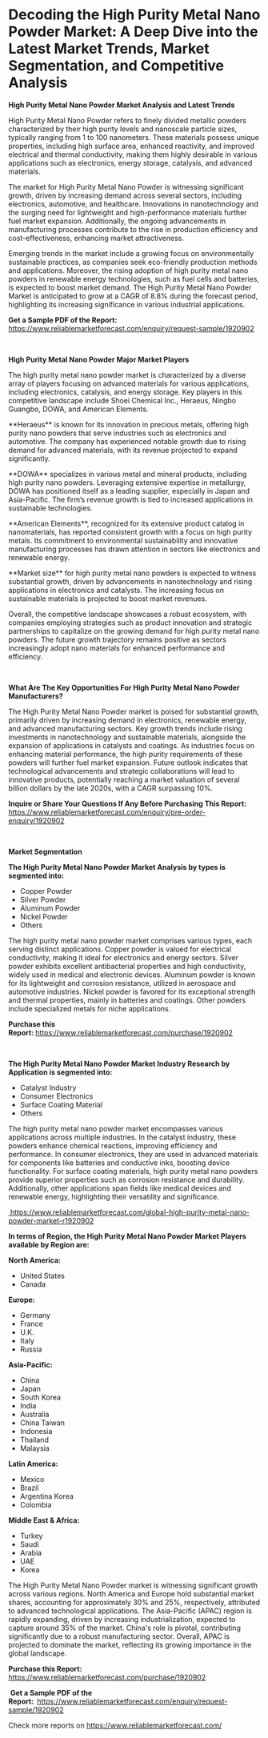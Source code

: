 <p><h1>Decoding the High Purity Metal Nano Powder Market: A Deep Dive into the Latest Market Trends, Market Segmentation, and Competitive Analysis</h1></p><p><strong>High Purity Metal Nano Powder Market Analysis and Latest Trends</strong></p>
<p><p>High Purity Metal Nano Powder refers to finely divided metallic powders characterized by their high purity levels and nanoscale particle sizes, typically ranging from 1 to 100 nanometers. These materials possess unique properties, including high surface area, enhanced reactivity, and improved electrical and thermal conductivity, making them highly desirable in various applications such as electronics, energy storage, catalysis, and advanced materials.</p><p>The market for High Purity Metal Nano Powder is witnessing significant growth, driven by increasing demand across several sectors, including electronics, automotive, and healthcare. Innovations in nanotechnology and the surging need for lightweight and high-performance materials further fuel market expansion. Additionally, the ongoing advancements in manufacturing processes contribute to the rise in production efficiency and cost-effectiveness, enhancing market attractiveness.</p><p>Emerging trends in the market include a growing focus on environmentally sustainable practices, as companies seek eco-friendly production methods and applications. Moreover, the rising adoption of high purity metal nano powders in renewable energy technologies, such as fuel cells and batteries, is expected to boost market demand. The High Purity Metal Nano Powder Market is anticipated to grow at a CAGR of 8.8% during the forecast period, highlighting its increasing significance in various industrial applications.</p></p>
<p><strong>Get a Sample PDF of the Report:&nbsp;</strong> <a href="https://www.reliablemarketforecast.com/enquiry/request-sample/1920902?utm_campaign=1141&utm_medium=2&utm_source=Github&utm_content=ia&utm_term=04022025&utm_id=high-purity-metal-nano-powder">https://www.reliablemarketforecast.com/enquiry/request-sample/1920902</a></p>
<p>&nbsp;</p>
<p><strong>High Purity Metal Nano Powder Major Market Players</strong></p>
<p><p>The high purity metal nano powder market is characterized by a diverse array of players focusing on advanced materials for various applications, including electronics, catalysis, and energy storage. Key players in this competitive landscape include Shoei Chemical Inc., Heraeus, Ningbo Guangbo, DOWA, and American Elements.</p><p>**Heraeus** is known for its innovation in precious metals, offering high purity nano powders that serve industries such as electronics and automotive. The company has experienced notable growth due to rising demand for advanced materials, with its revenue projected to expand significantly. </p><p>**DOWA** specializes in various metal and mineral products, including high purity nano powders. Leveraging extensive expertise in metallurgy, DOWA has positioned itself as a leading supplier, especially in Japan and Asia-Pacific. The firm’s revenue growth is tied to increased applications in sustainable technologies.</p><p>**American Elements**, recognized for its extensive product catalog in nanomaterials, has reported consistent growth with a focus on high purity metals. Its commitment to environmental sustainability and innovative manufacturing processes has drawn attention in sectors like electronics and renewable energy.</p><p>**Market size** for high purity metal nano powders is expected to witness substantial growth, driven by advancements in nanotechnology and rising applications in electronics and catalysts. The increasing focus on sustainable materials is projected to boost market revenues.</p><p>Overall, the competitive landscape showcases a robust ecosystem, with companies employing strategies such as product innovation and strategic partnerships to capitalize on the growing demand for high purity metal nano powders. The future growth trajectory remains positive as sectors increasingly adopt nano materials for enhanced performance and efficiency.</p></p>
<p>&nbsp;</p>
<p><strong>What Are The Key Opportunities For High Purity Metal Nano Powder Manufacturers?</strong></p>
<p><p>The High Purity Metal Nano Powder market is poised for substantial growth, primarily driven by increasing demand in electronics, renewable energy, and advanced manufacturing sectors. Key growth trends include rising investments in nanotechnology and sustainable materials, alongside the expansion of applications in catalysts and coatings. As industries focus on enhancing material performance, the high purity requirements of these powders will further fuel market expansion. Future outlook indicates that technological advancements and strategic collaborations will lead to innovative products, potentially reaching a market valuation of several billion dollars by the late 2020s, with a CAGR surpassing 10%.</p></p>
<p><strong>Inquire or Share Your Questions If Any Before Purchasing This Report:</strong> <a href="https://www.reliablemarketforecast.com/enquiry/pre-order-enquiry/1920902?utm_campaign=1141&utm_medium=2&utm_source=Github&utm_content=ia&utm_term=04022025&utm_id=high-purity-metal-nano-powder">https://www.reliablemarketforecast.com/enquiry/pre-order-enquiry/1920902</a></p>
<p>&nbsp;</p>
<p><strong>Market Segmentation</strong></p>
<p><strong>The High Purity Metal Nano Powder Market Analysis by types is segmented into:</strong></p>
<p><ul><li>Copper Powder</li><li>Silver Powder</li><li>Aluminum Powder</li><li>Nickel Powder</li><li>Others</li></ul></p>
<p><p>The high purity metal nano powder market comprises various types, each serving distinct applications. Copper powder is valued for electrical conductivity, making it ideal for electronics and energy sectors. Silver powder exhibits excellent antibacterial properties and high conductivity, widely used in medical and electronic devices. Aluminum powder is known for its lightweight and corrosion resistance, utilized in aerospace and automotive industries. Nickel powder is favored for its exceptional strength and thermal properties, mainly in batteries and coatings. Other powders include specialized metals for niche applications.</p></p>
<p><strong>Purchase this Report:&nbsp;</strong><a href="https://www.reliablemarketforecast.com/purchase/1920902?utm_campaign=1141&utm_medium=2&utm_source=Github&utm_content=ia&utm_term=04022025&utm_id=high-purity-metal-nano-powder">https://www.reliablemarketforecast.com/purchase/1920902</a></p>
<p>&nbsp;</p>
<p><strong>The High Purity Metal Nano Powder Market Industry Research by Application is segmented into:</strong></p>
<p><ul><li>Catalyst Industry</li><li>Consumer Electronics</li><li>Surface Coating Material</li><li>Others</li></ul></p>
<p><p>The high purity metal nano powder market encompasses various applications across multiple industries. In the catalyst industry, these powders enhance chemical reactions, improving efficiency and performance. In consumer electronics, they are used in advanced materials for components like batteries and conductive inks, boosting device functionality. For surface coating materials, high purity metal nano powders provide superior properties such as corrosion resistance and durability. Additionally, other applications span fields like medical devices and renewable energy, highlighting their versatility and significance.</p></p>
<p><a href="https://www.reliablemarketforecast.com/global-high-purity-metal-nano-powder-market-r1920902?utm_campaign=1141&utm_medium=2&utm_source=Github&utm_content=ia&utm_term=04022025&utm_id=high-purity-metal-nano-powder">&nbsp;https://www.reliablemarketforecast.com/global-high-purity-metal-nano-powder-market-r1920902</a></p>
<p><strong>In terms of Region, the High Purity Metal Nano Powder Market Players available by Region are:</strong></p>
<p>
    <p> <strong> North America: </strong>
        <ul>
            <li>United States</li>
            <li>Canada</li>
        </ul>
        </p> 
    <p> <strong> Europe: </strong>
        <ul>
            <li>Germany</li>
            <li>France</li>
            <li>U.K.</li>
            <li>Italy</li>
            <li>Russia</li>
        </ul>
        </p> 
    <p> <strong> Asia-Pacific: </strong>
        <ul>
            <li>China</li>
            <li>Japan</li>
            <li>South Korea</li>
            <li>India</li>
            <li>Australia</li>
            <li>China Taiwan</li>
            <li>Indonesia</li>
            <li>Thailand</li>
            <li>Malaysia</li>
        </ul>
        </p> 
    <p> <strong> Latin America: </strong>
        <ul>
            <li>Mexico</li>
            <li>Brazil</li>
            <li>Argentina Korea</li>
            <li>Colombia</li>
        </ul>
        </p> 
    <p> <strong> Middle East & Africa: </strong>
        <ul>
            <li>Turkey</li>
            <li>Saudi</li>
            <li>Arabia</li>
            <li>UAE</li>
            <li>Korea</li>
        </ul>
    </p>
    </p>
<p><p>The High Purity Metal Nano Powder market is witnessing significant growth across various regions. North America and Europe hold substantial market shares, accounting for approximately 30% and 25%, respectively, attributed to advanced technological applications. The Asia-Pacific (APAC) region is rapidly expanding, driven by increasing industrialization, expected to capture around 35% of the market. China's role is pivotal, contributing significantly due to a robust manufacturing sector. Overall, APAC is projected to dominate the market, reflecting its growing importance in the global landscape.</p></p>
<p><strong>Purchase this Report: </strong><a href="https://www.reliablemarketforecast.com/purchase/1920902?utm_campaign=1141&utm_medium=2&utm_source=Github&utm_content=ia&utm_term=04022025&utm_id=high-purity-metal-nano-powder">https://www.reliablemarketforecast.com/purchase/1920902</a></p>
<p>&nbsp;<strong>Get a Sample PDF of the Report:&nbsp;&nbsp;</strong><a href="https://www.reliablemarketforecast.com/enquiry/request-sample/1920902?utm_campaign=1141&utm_medium=2&utm_source=Github&utm_content=ia&utm_term=04022025&utm_id=high-purity-metal-nano-powder">https://www.reliablemarketforecast.com/enquiry/request-sample/1920902</a></p>
<p><strong></strong></p>
<p>Check more reports on <a href="https://www.reliablemarketforecast.com/?utm_campaign=1141&utm_medium=2&utm_source=Github&utm_content=ia&utm_term=04022025&utm_id=high-purity-metal-nano-powder">https://www.reliablemarketforecast.com/</a></p>